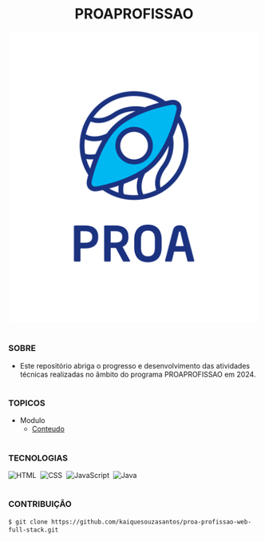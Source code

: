 <h1 align=center>PROAPROFISSAO</h1>

<p align="center">
  <img src="logo_proa.png" width="500">
</p>

#
### SOBRE

- Este repositório abriga o progresso e desenvolvimento das atividades técnicas realizadas no âmbito do programa PROAPROFISSAO em 2024.

#
### TOPICOS

- Modulo
  - [Conteudo](https://github.com/kaiquesouzasantos/oracle-next-education-2024/tree/master/cursos/iniciante-em-programacao/01-JavaScript)

#
### TECNOLOGIAS

![HTML](https://img.shields.io/badge/HTML-0D1117?style=for-the-badge&logo=html5&labelColor=0D1117)&nbsp;
![CSS](https://img.shields.io/badge/CSS-0D1117?style=for-the-badge&logo=CSS3&logoColor=1572B6&labelColor=0D1117)&nbsp;
![JavaScript](https://img.shields.io/badge/JavaScript-0D1117?style=for-the-badge&logo=javascript&labelColor=0D1117&textColor=0D1117)&nbsp;
![Java](https://img.shields.io/badge/Java-0D1117?style=for-the-badge&logo=openjdk&logoColor=white&labelColor=0D1117)&nbsp;


#
### CONTRIBUIÇÃO

```
$ git clone https://github.com/kaiquesouzasantos/proa-profissao-web-full-stack.git 
```